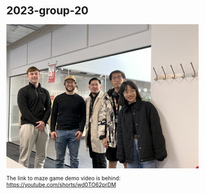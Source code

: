 # 2023-group-20

![alt text](https://github.com/UoB-COMSM0110/2023-group-20/blob/main/team%20photo.jpg)

The link to maze game demo video is behind: https://youtube.com/shorts/wd0TO62prDM
